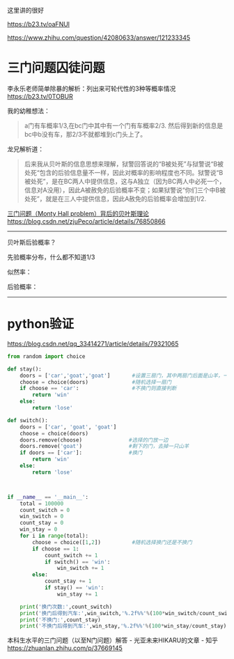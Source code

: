 





这里讲的很好

https://b23.tv/oaFNUl

https://www.zhihu.com/question/42080633/answer/121233345


# 三门问题囚徒问题







李永乐老师简单除暴的解析：列出来可轮代性的3种等概率情况
https://b23.tv/0TOBUR


我的幼稚想法：
>a门有车概率1/3,在bc门中其中有一个门有车概率2/3.
然后得到新的信息是bc中b没有车，那2/3不就都堆到c门头上了。

龙兄解析道：
>后来我从贝叶斯的信息思想来理解，狱警回答说的“B被处死”与狱警说“B被处死“包含的后验信息量不一样，因此对概率的影响程度也不同。狱警说“B被处死”，是在BC两人中提供信息，这与A独立（因为BC两人中必死一个，信息对A没用），因此A被赦免的后验概率不变；如果狱警说“你们三个中B被处死”，就是在三人中提供信息，因此A赦免的后验概率会增加到1/2.


[三门问题（Monty Hall problem）背后的贝叶斯理论https://blog.csdn.net/zjuPeco/article/details/76850866](https://blog.csdn.net/zjuPeco/article/details/76850866)

-----------------------------

贝叶斯后验概率？

先验概率分布，什么都不知道1/3

似然率：



后验概率：










--------------------------------------

# python验证

https://blog.csdn.net/qq_33414271/article/details/79321065








```python
from random import choice

def stay():
    doors = ['car','goat','goat']       #设置三扇门，其中两扇门后面是山羊，一扇门后是汽车
    choose = choice(doors)              #随机选择一扇门
    if choose == 'car':                 #不换门则直接判断
        return 'win'
    else:
        return 'lose'

def switch():
    doors = ['car', 'goat', 'goat']
    choose = choice(doors)
    doors.remove(choose)               #选择的门放一边
    doors.remove('goat')               #剩下的门，去掉一只山羊
    if doors == ['car']:               #换门
        return 'win'
    else:
        return 'lose'



if __name__ == '__main__':
    total = 100000
    count_switch = 0
    win_switch = 0
    count_stay = 0
    win_stay = 0
    for i in range(total):
        choose = choice([1,2])          #随机选择换门还是不换门
        if choose == 1:
            count_switch += 1
            if switch() == 'win':
                win_switch += 1
        else:
            count_stay += 1
            if stay() == 'win':
                win_stay += 1

    print('换门次数:',count_switch)
    print('换门后得到汽车:',win_switch,'%.2f%%'%(100*win_switch/count_switch))
    print('不换门:',count_stay)
    print('不换门后得到汽车:',win_stay,'%.2f%%'%(100*win_stay/count_stay)) 
```


















本科生水平的三门问题（以至N门问题）解答 - 光亚未来HIKARU的文章 - 知乎 https://zhuanlan.zhihu.com/p/37669145































































